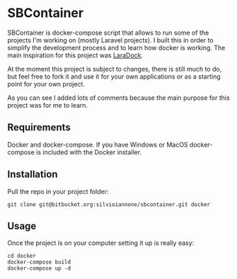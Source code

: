 # SBContainer

SBContainer is docker-compose script that allows to run some of the projects I'm working on (mostly Laravel projects). I built this in order to simplify the development process and to learn how docker is working. The main inspiration for this project was [LaraDock](https://github.com/LaraDock/laradock).

At the moment this project is subject to changes, there is still much to do, but feel free to fork it and use it for your own applications or as a starting point for your own project.

As you can see I added lots of comments because the main purpose for this project was for me to learn.

## Requirements

Docker and docker-compose. If you have Windows or MacOS docker-compose is included with the Docker installer.

## Installation

Pull the repo in your project folder:

    git clone git@bitbucket.org:silvioiannone/sbcontainer.git docker
    
## Usage

Once the project is on your computer setting it up is really easy:

    cd docker
    docker-compose build
    docker-compose up -d